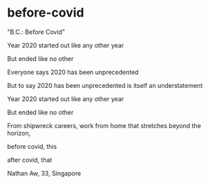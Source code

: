 # before-covid
"B.C.: Before Covid" 



Year 2020 started out like any other year

But ended like no other


Everyone says 2020 has been unprecedented

But to say 2020 has been unprecedented is itself an understatement


Year 2020 started out like any other year

But ended like no other


From shipwreck careers, work from home that stretches beyond the horizon, 

before covid, this

after covid, that 




Nathan Aw, 33, Singapore
